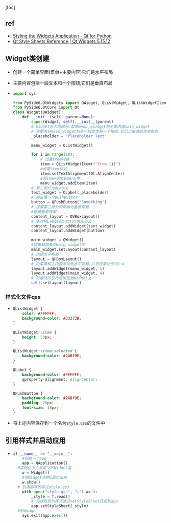 [toc]

## ref

- [Styling the Widgets Application - Qt for Python](https://doc.qt.io/qtforpython/tutorials/basictutorial/widgetstyling.html)
- [Qt Style Sheets Reference | Qt Widgets 5.15.12](https://doc.qt.io/qt-5/stylesheet-reference.html)

## Widget类创建

- 创建一个简单界面(菜单+主要内容)它们是水平布局

- 主要内容包括一段文本和一个按钮,它们是垂直布局

- ```python
  import sys
  
  from PySide6.QtWidgets import QWidget, QListWidget, QListWidgetItem, QLabel, QPushButton, QVBoxLayout, QHBoxLayout,QApplication
  from PySide6.QtCore import Qt
  class Widget(QWidget):
      def __init__(self, parent=None):
          super(Widget, self).__init__(parent)
          # Widget分为两部分:菜单menu_widdget和主要内容main_widget
          # 主要内容main_widget包括一段文本和一个按钮,它们以垂直的方式布局
          _placeholder = "Placeholder Text"
  
          menu_widget = QListWidget()
  
          for i in range(10):
              # 设置item内容
              item = QListWidgetItem(f"Item {i}")
              #设置item样式
              item.setTextAlignment(Qt.AlignCenter)
              #将item添加到menu中
              menu_widget.addItem(item)
          # 第二部分为QLable
          text_widget = QLabel(_placeholder)
          # 再设置一个pushButton
          button = QPushButton("Something")
          # 设置第二部分的布局为垂直布局
          #新建垂直骨架
          content_layout = QVBoxLayout()
          # 依次将Lable和button填充进去
          content_layout.addWidget(text_widget)
          content_layout.addWidget(button)
  
          main_widget = QWidget()
          #将布局加载到main_widget中
          main_widget.setLayout(content_layout)
          # 创建水平布局
          layout = QHBoxLayout()
          # 将菜单和主内容添加到水平布局,并且设置比例为1:4
          layout.addWidget(menu_widget, 1)
          layout.addWidget(main_widget, 4)
          # 将最终的总布局绑定到Widget上
          self.setLayout(layout)
  ```

  

### 样式化文件qss

- ```css
  QListWidget {
      color: #FFFFFF;
      background-color: #33373B;
  }
  
  QListWidget::item {
      height: 50px;
  }
  
  QListWidget::item:selected {
      background-color: #2ABf9E;
  }
  
  QLabel {
      background-color: #FFFFFF;
      qproperty-alignment: AlignCenter;
  }
  
  QPushButton {
      background-color: #2ABf9E;
      padding: 20px;
      font-size: 18px;
  }
  ```

- 将上述内容保存到一个名为`style.qss`的文件中

## 引用样式并启动应用

- ```python
  if __name__ == "__main__":
      #创建一个app
      app = QApplication()
  	#实例化上方自定义的Widget类
      w = Widget()
      #将Widget实例w显示出来
      w.show()
  	# 引用编写的样式style.qss
      with open("style.qss", "r") as f:
          _style = f.read()
          # 将读取到的样式通过setStyleSheet应用到app
          app.setStyleSheet(_style)
  	#启动app
      sys.exit(app.exec())
  ```

  